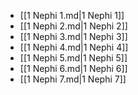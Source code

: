 - [[1 Nephi 1.md|1 Nephi 1]]
- [[1 Nephi 2.md|1 Nephi 2]]
- [[1 Nephi 3.md|1 Nephi 3]]
- [[1 Nephi 4.md|1 Nephi 4]]
- [[1 Nephi 5.md|1 Nephi 5]]
- [[1 Nephi 6.md|1 Nephi 6]]
- [[1 Nephi 7.md|1 Nephi 7]]
